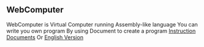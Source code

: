 ## WebComputer
WebComputer is Virtual Computer running Assembly-like language
You can write you own program By using Document to create a program
[Instruction Documents](./Docs/instructions.md)
Or
[English Version](./Docs/instructions_en.md)
